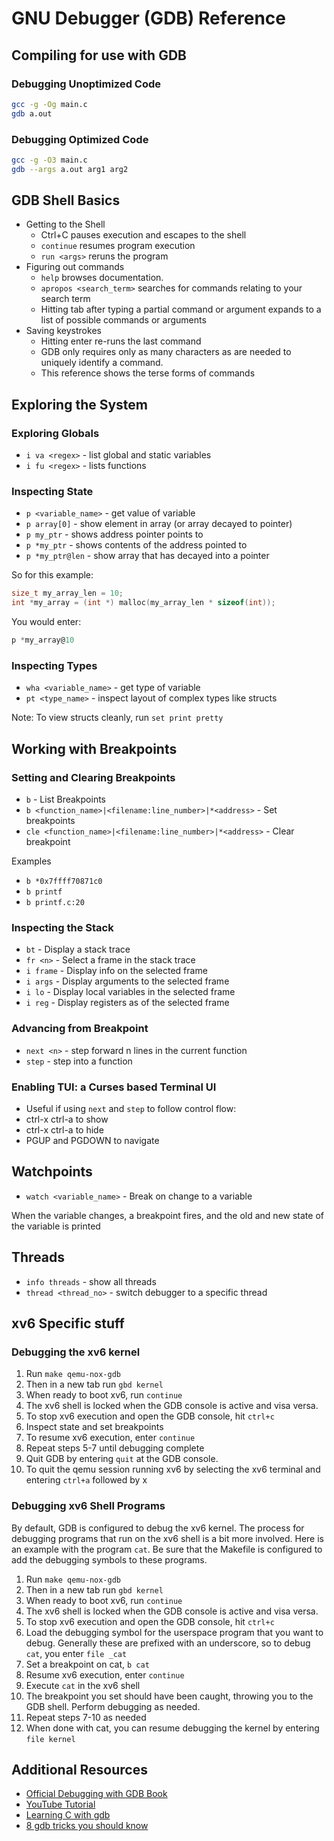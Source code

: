 # GNU Debugger (GDB) Reference

## Compiling for use with GDB

### Debugging Unoptimized Code

```sh
gcc -g -Og main.c
gdb a.out
```

### Debugging Optimized Code

```sh
gcc -g -O3 main.c
gdb --args a.out arg1 arg2
```

## GDB Shell Basics

-   Getting to the Shell
    -   Ctrl+C pauses execution and escapes to the shell
    -   `continue` resumes program execution
    -   `run <args>` reruns the program
-   Figuring out commands
    -   `help` browses documentation.
    -   `apropos <search_term>` searches for commands relating to your search term
    -   Hitting tab after typing a partial command or argument expands to a list of possible commands or arguments
-   Saving keystrokes
    -   Hitting enter re-runs the last command
    -   GDB only requires only as many characters as are needed to uniquely identify a command.
    -   This reference shows the terse forms of commands

## Exploring the System

### Exploring Globals

-   `i va <regex>` - list global and static variables
-   `i fu <regex>` - lists functions

### Inspecting State

-   `p <variable_name>` - get value of variable
-   `p array[0]` - show element in array (or array decayed to pointer)
-   `p my_ptr` - shows address pointer points to
-   `p *my_ptr` - shows contents of the address pointed to
-   `p *my_ptr@len` - show array that has decayed into a pointer

So for this example:

```c
size_t my_array_len = 10;
int *my_array = (int *) malloc(my_array_len * sizeof(int));
```

You would enter:

```c
p *my_array@10
```

### Inspecting Types

-   `wha <variable_name>` - get type of variable
-   `pt <type_name>` - inspect layout of complex types like structs

Note: To view structs cleanly, run `set print pretty`

## Working with Breakpoints

### Setting and Clearing Breakpoints

-   `b` - List Breakpoints
-   `b <function_name>|<filename:line_number>|*<address>` - Set breakpoints
-   `cle <function_name>|<filename:line_number>|*<address>` - Clear breakpoint

Examples

-   `b *0x7ffff70871c0`
-   `b printf`
-   `b printf.c:20`

### Inspecting the Stack

-   `bt` - Display a stack trace
-   `fr <n>` - Select a frame in the stack trace
-   `i frame` - Display info on the selected frame
-   `i args` - Display arguments to the selected frame
-   `i lo` - Display local variables in the selected frame
-   `i reg` - Display registers as of the selected frame

### Advancing from Breakpoint

-   `next <n>` - step forward n lines in the current function
-   `step` - step into a function

### Enabling TUI: a Curses based Terminal UI

-   Useful if using `next` and `step` to follow control flow:
-   ctrl-x ctrl-a to show
-   ctrl-x ctrl-a to hide
-   PGUP and PGDOWN to navigate

## Watchpoints

-   `watch <variable_name>` - Break on change to a variable

When the variable changes, a breakpoint fires, and the old and new state of the variable is printed

## Threads

-   `info threads` - show all threads
-   `thread <thread_no>` - switch debugger to a specific thread

## xv6 Specific stuff

### Debugging the xv6 kernel

1. Run `make qemu-nox-gdb`
2. Then in a new tab run `gbd kernel`
3. When ready to boot xv6, run `continue`
4. The xv6 shell is locked when the GDB console is active and visa versa.
5. To stop xv6 execution and open the GDB console, hit `ctrl+c`
6. Inspect state and set breakpoints
7. To resume xv6 execution, enter `continue`
8. Repeat steps 5-7 until debugging complete
9. Quit GDB by entering `quit` at the GDB console.
10. To quit the qemu session running xv6 by selecting the xv6 terminal and entering `ctrl+a` followed by x

### Debugging xv6 Shell Programs

By default, GDB is configured to debug the xv6 kernel. The process for debugging programs that run on the xv6 shell is a bit more involved. Here is an example with the program `cat`. Be sure that the Makefile is configured to add the debugging symbols to these programs.

1. Run `make qemu-nox-gdb`
2. Then in a new tab run `gbd kernel`
3. When ready to boot xv6, run `continue`
4. The xv6 shell is locked when the GDB console is active and visa versa.
5. To stop xv6 execution and open the GDB console, hit `ctrl+c`
6. Load the debugging symbol for the userspace program that you want to debug. Generally these are prefixed with an underscore, so to debug `cat`, you enter `file _cat`
7. Set a breakpoint on cat, `b cat`
8. Resume xv6 execution, enter `continue`
9. Execute `cat` in the xv6 shell
10. The breakpoint you set should have been caught, throwing you to the GDB shell. Perform debugging as needed.
11. Repeat steps 7-10 as needed
12. When done with cat, you can resume debugging the kernel by entering `file kernel`

## Additional Resources

-   [Official Debugging with GDB Book](https://sourceware.org/gdb/onlinedocs/gdb/)
-   [YouTube Tutorial](https://www.youtube.com/watch?v=bWH-nL7v5F4&t=55s)
-   [Learning C with gdb](https://www.recurse.com/blog/5-learning-c-with-gdb)
-   [8 gdb tricks you should know](https://blogs.oracle.com/linux/8-gdb-tricks-you-should-know-v2)
